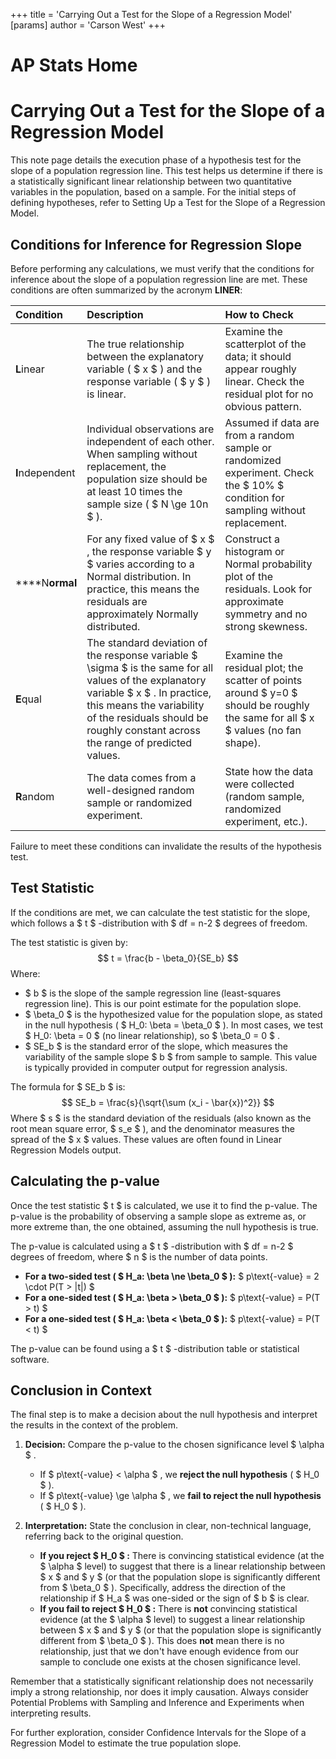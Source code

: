 +++
 title = 'Carrying Out a Test for the Slope of a Regression Model'
[params]
	author = 'Carson West'
+++
# AP Stats Home
# Carrying Out a Test for the Slope of a Regression Model

This note page details the execution phase of a hypothesis test for the slope of a population regression line. This test helps us determine if there is a statistically significant linear relationship between two quantitative variables in the population, based on a sample. For the initial steps of defining hypotheses, refer to Setting Up a Test for the Slope of a Regression Model.

## Conditions for Inference for Regression Slope

Before performing any calculations, we must verify that the conditions for inference about the slope of a population regression line are met. These conditions are often summarized by the acronym **LINER**:

| Condition       | Description                                                                                                                                                                                                                                                                                                  | How to Check                                                                                                    |
| :-------------- | :----------------------------------------------------------------------------------------------------------------------------------------------------------------------------------------------------------------------------------------------------------------------------------------------------------- | :-------------------------------------------------------------------------------------------------------------- |
| **L**inear      | The true relationship between the explanatory variable ( $ x $ ) and the response variable ( $ y $ ) is linear.                                                                                                                                                                                                     | Examine the scatterplot of the data; it should appear roughly linear. Check the residual plot for no obvious pattern. |
| **I**ndependent | Individual observations are independent of each other. When sampling without replacement, the population size should be at least 10 times the sample size ( $ N \ge 10n $ ).                                                                                                                                    | Assumed if data are from a random sample or randomized experiment. Check the  $ 10\% $  condition for sampling without replacement. |
| ****N**ormal**    | For any fixed value of  $ x $ , the response variable  $ y $  varies according to a Normal distribution. In practice, this means the residuals are approximately Normally distributed.                                                                                                                             | Construct a histogram or Normal probability plot of the residuals. Look for approximate symmetry and no strong skewness. |
| **E**qual   | The standard deviation of the response variable  $ \sigma $  is the same for all values of the explanatory variable  $ x $ . In practice, this means the variability of the residuals should be roughly constant across the range of predicted values.                                                                     | Examine the residual plot; the scatter of points around  $ y=0 $  should be roughly the same for all  $ x $  values (no fan shape). |
| **R**andom      | The data comes from a well-designed random sample or randomized experiment.                                                                                                                                                                                                                                  | State how the data were collected (random sample, randomized experiment, etc.).                                     |

Failure to meet these conditions can invalidate the results of the hypothesis test.

## Test Statistic

If the conditions are met, we can calculate the test statistic for the slope, which follows a  $ t $ -distribution with  $ df = n-2 $  degrees of freedom.

The test statistic is given by:
 $$  t = \frac{b - \beta_0}{SE_b}  $$  Where:
*    $ b $  is the slope of the sample regression line (least-squares regression line). This is our point estimate for the population slope.
*    $ \beta_0 $  is the hypothesized value for the population slope, as stated in the null hypothesis ( $ H_0: \beta = \beta_0 $ ). In most cases, we test  $ H_0: \beta = 0 $  (no linear relationship), so  $ \beta_0 = 0 $ .
*    $ SE_b $  is the standard error of the slope, which measures the variability of the sample slope  $ b $  from sample to sample. This value is typically provided in computer output for regression analysis.

The formula for  $ SE_b $  is:
 $$  SE_b = \frac{s}{\sqrt{\sum (x_i - \bar{x})^2}}  $$  Where  $ s $  is the standard deviation of the residuals (also known as the root mean square error,  $ s_e $ ), and the denominator measures the spread of the  $ x $  values. These values are often found in Linear Regression Models output.

## Calculating the p-value

Once the test statistic  $ t $  is calculated, we use it to find the p-value. The p-value is the probability of observing a sample slope as extreme as, or more extreme than, the one obtained, assuming the null hypothesis is true.

The p-value is calculated using a  $ t $ -distribution with  $ df = n-2 $  degrees of freedom, where  $ n $  is the number of data points.

*   **For a two-sided test ( $ H_a: \beta \ne \beta_0 $ ):**
     $ p\text{-value} = 2 \cdot P(T > |t|) $ 
*   **For a one-sided test ( $ H_a: \beta > \beta_0 $ ):**
     $ p\text{-value} = P(T > t) $ 
*   **For a one-sided test ( $ H_a: \beta < \beta_0 $ ):**
     $ p\text{-value} = P(T < t) $ 

The p-value can be found using a  $ t $ -distribution table or statistical software.

## Conclusion in Context

The final step is to make a decision about the null hypothesis and interpret the results in the context of the problem.

1.  **Decision:** Compare the p-value to the chosen significance level  $ \alpha $ .
    *   If  $ p\text{-value} < \alpha $ , we **reject the null hypothesis** ( $ H_0 $ ).
    *   If  $ p\text{-value} \ge \alpha $ , we **fail to reject the null hypothesis** ( $ H_0 $ ).

2.  **Interpretation:** State the conclusion in clear, non-technical language, referring back to the original question.

    *   **If you reject  $ H_0 $ :** There is convincing statistical evidence (at the  $ \alpha $  level) to suggest that there is a linear relationship between  $ x $  and  $ y $  (or that the population slope is significantly different from  $ \beta_0 $ ). Specifically, address the direction of the relationship if  $ H_a $  was one-sided or the sign of  $ b $  is clear.
    *   **If you fail to reject  $ H_0 $ :** There is **not** convincing statistical evidence (at the  $ \alpha $  level) to suggest a linear relationship between  $ x $  and  $ y $  (or that the population slope is significantly different from  $ \beta_0 $ ). This does **not** mean there is no relationship, just that we don't have enough evidence from our sample to conclude one exists at the chosen significance level.

Remember that a statistically significant relationship does not necessarily imply a strong relationship, nor does it imply causation. Always consider Potential Problems with Sampling and Inference and Experiments when interpreting results.

For further exploration, consider Confidence Intervals for the Slope of a Regression Model to estimate the true population slope.
